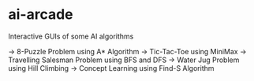 # ai-arcade
Interactive GUIs of some AI algorithms

  -> 8-Puzzle Problem using A* Algorithm
  -> Tic-Tac-Toe using MiniMax
  -> Travelling Salesman Problem using BFS and DFS
  -> Water Jug Problem using Hill Climbing
  -> Concept Learning using Find-S Algorithm
